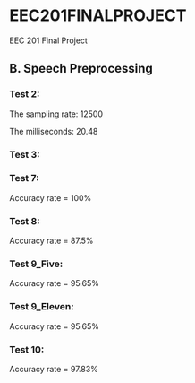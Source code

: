 # EEC201FINALPROJECT
EEC 201 Final Project

## B. Speech Preprocessing

### Test 2:

The sampling rate: 12500

The milliseconds: 20.48

### Test 3:

### Test 7:
Accuracy rate = 100%

### Test 8:
Accuracy rate = 87.5%

### Test 9_Five:
Accuracy rate = 95.65%

### Test 9_Eleven:
Accuracy rate = 95.65%

### Test 10:
Accuracy rate = 97.83%
